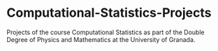 # Computational-Statistics-Projects
Projects of the course Computational Statistics as part of the Double Degree of Physics and Mathematics at the University of Granada.
